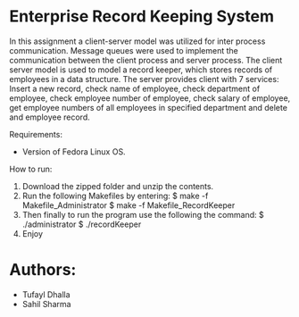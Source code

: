 # Enterprise Record Keeping System

In this assignment a client-server model was utilized for inter process communication. Message queues were used to implement the communication between the client process and server process. The client server model is used to model a record keeper, which stores records of employees in a data structure. The server provides client with 7 services: Insert a new record, check name of employee, check department of employee, check employee number of employee, check salary of employee, get employee numbers of all employees in specified department and delete and employee record.

Requirements:
- Version of Fedora Linux OS.


How to run:
1. Download the zipped folder and unzip the contents.
2. Run the following Makefiles by entering:
	$ make -f Makefile_Administrator
	$ make -f Makefile_RecordKeeper
3. Then finally to run the program use the following the command:
	$ ./administrator
	$ ./recordKeeper
4. Enjoy

# Authors:
- Tufayl Dhalla
- Sahil Sharma
